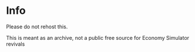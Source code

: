 # Info
Please do not rehost this.

This is meant as an archive, not a public free source for Economy Simulator revivals
